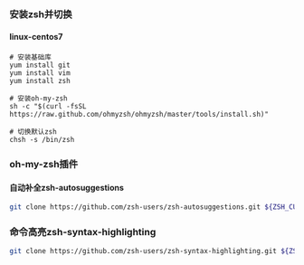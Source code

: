 
### 安装zsh并切换

#### linux-centos7
```shell
# 安装基础库
yum install git
yum install vim
yum install zsh

# 安装oh-my-zsh
sh -c "$(curl -fsSL https://raw.github.com/ohmyzsh/ohmyzsh/master/tools/install.sh)"

# 切换默认zsh
chsh -s /bin/zsh
```

### oh-my-zsh插件
#### 自动补全zsh-autosuggestions
```sh
git clone https://github.com/zsh-users/zsh-autosuggestions.git ${ZSH_CUSTOM:-~/.oh-my-zsh/custom}/plugins/zsh-autosuggestions
```
### 命令高亮zsh-syntax-highlighting
```sh
git clone https://github.com/zsh-users/zsh-syntax-highlighting.git ${ZSH_CUSTOM:-~/.oh-my-zsh/custom}/plugins/zsh-syntax-highlighting
```
